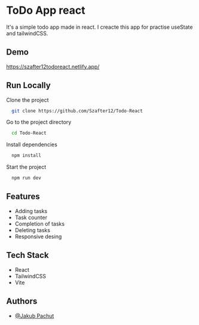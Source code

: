 
# ToDo App react

It's a simple todo app made in react. I creacte this app for practise useState and tailwindCSS. 


## Demo

https://szafter12todoreact.netlify.app/


## Run Locally

Clone the project

```bash
  git clone https://github.com/Szafter12/Todo-React
```

Go to the project directory

```bash
  cd Todo-React
```

Install dependencies

```bash
  npm install
```

Start the project

```bash
  npm run dev
```


## Features

- Adding tasks
- Task counter
- Completion of tasks
- Deleting tasks
- Responsive desing


## Tech Stack

- React 
- TailwindCSS
- Vite




## Authors

- [@Jakub Pachut](https://www.github.com/Szafter12)

